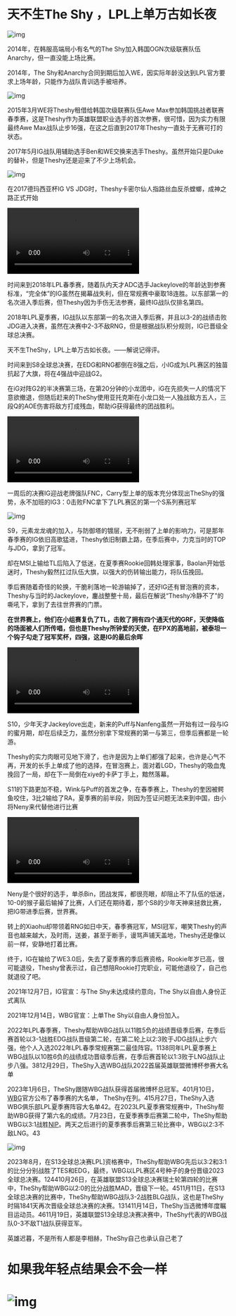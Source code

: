 # 天不生The Shy ，LPL上单万古如长夜  

![img](https://pic1.zhimg.com/80/v2-3e6e5113f648ebca470136c89b9e90b4_720w.webp)

2014年，在韩服高端局小有名气的The Shy加入韩国OGN次级联赛队伍Anarchy，但一直没能上场比赛。

2014年，The Shy和Anarchy合同到期后加入WE，因实际年龄没达到LPL官方要求上场年龄，只能作为战队青训选手被培养。 

![img](https://pic3.zhimg.com/80/v2-eb16fe7223f732466aba3c408c006bde_720w.webp)

2015年3月WE将Theshy租借给韩国次级联赛队伍Awe Max参加韩国挑战者联赛春季赛，这是Theshy作为英雄联盟职业选手的首次参赛，很可惜，因为实力有限最终Awe Max战队止步16强，在这之后直到2017年Theshy一直处于无赛可打的状态。

2017年5月IG战队用辅助选手Ben和WE交换来选手Theshy。虽然开始只是Duke的替补，但是Theshy还是迎来了不少上场机会。

![img](https://pic3.zhimg.com/80/v2-0c6594acb82ff8ae2bb4577adea10dca_720w.webp)

在2017德玛西亚杯IG VS JDG时，Theshy卡密尔仙人指路丝血反杀螳螂，成神之路正式开始  

<video src="C:\Users\刘潇\Videos\e9cfd2d0-2365-11eb-9be2-0ed2be95198e.mp4"></video>

时间来到2018年LPL春季赛，随着队内天才ADC选手Jackeylove的年龄达到参赛标准，“完全体”的IG虽然在揭幕战失利，但在常规赛中豪取18连胜。以东部第一的名次进入季后赛，但Theshy因为手伤无法参赛，最终IG战队仅排名第四。

2018年LPL夏季赛，IG战队以东部第一的名次进入季后赛，并且以3-2的战绩击败JDG进入决赛，虽然在决赛中2-3不敌RNG，但是根据战队积分规则，IG已晋级全球总决赛。

天不生TheShy，LPL上单万古如长夜。——解说记得评。

时间来到S8全球总决赛，在EDG和RNG都倒在8强之后，小IG成为LPL赛区的独苗抗起了大旗，将在4强战中迎战G2。

在iG对阵G2的半决赛第三场，在第20分钟的小龙团中，iG在先损失一人的情况下意欲撤退，但随后赶来的TheShy使用亚托克斯在小龙口处一人独战敌方五人，三段Q的AOE伤害将敌方打成残血，帮助iG获得最终的团战胜利。 

<video src="C:\Users\刘潇\Videos\7afc3500-2393-11eb-bc83-fec7f4fa9e0f.mp4"></video>

 一周后的决赛IG迎战老牌强队FNC，Carry型上单的版本充分体现出TheShy的强势，永不加班的IG3：0击败FNC拿下了LPL赛区的第一个S系列赛冠军

![img](https://pic2.zhimg.com/80/v2-7db519ef77c4ab4d09d7e6964f48f72d_720w.webp)

S9，元素龙龙魂的加入，与防御塔的镀层，无不削弱了上单的影响力，可是那年春季赛的IG依旧高歌猛进，Theshy依旧制霸上路，在季后赛中，力克当时的TOP与JDG，拿到了冠军。

却在MSI上输给TL后陷入了低迷，在夏季赛Rookie回韩处理家事，Baolan开始低迷时，Theshy毅然扛过队伍大旗，以强大的伤转输出能力，将队伍挽回。

季后赛随着奇怪的轮换，干脆利落地一轮游输掉了，还好IG还有冒泡赛的资本，Theshy与当时的Jackeylove，鏖战整整十局，最后在解说“Theshy冷静不了”的嘶吼下，拿到了去往世界赛的门票。

**在世界赛上，他们在小组赛复仇了TL，击败了拥有四个通天代的GRF，天使降临的场面被人们所传唱，但也是Theshy所钟爱的天使，在FPX的高地前，被泰坦一个钩子勾走了冠军奖杯，四强，这是IG的最后余晖** 

<video src="C:\Users\刘潇\Videos\d827c848-dd4d-11ea-83b2-42f3ef050878.mp4"></video>

S10，少年天才Jackeylove出走，新来的Puff与Nanfeng虽然一开始有过一段与IG的蜜月期，却在后续乏力，虽然分别拿下常规赛的第一与第三，但季后赛都是一轮游。

Theshy的实力肉眼可见地下滑了，也许是因为上单们都强了起来，也许是心气不再，开发的长手上单成了他的选择，在冒泡赛上，面对着LGD，Theshy的吸血鬼挽回了一局，却在下一局倒在xiye的卡萨丁手上，黯然落幕。

S11的下路更加不稳，Wink与Puff的首发之争，在春季赛上，Theshy的奎因被鳄鱼咬住，3比2输给了RA，夏季赛的前半段，则因为签证问题无法来到中国，由小将Neny来代替他进行比赛

<video src="C:\Users\刘潇\Videos\dcd08626-12eb-11ec-b0f7-0af24cced1dd.mp4"></video>

Neny是个很好的选手，单杀Bin，团战发挥，都很亮眼，却阻止不了队伍的低迷，10-0的猴子最后输掉了比赛，人们还在期待着，那个S8的少年天神来拯救比赛，把IG带进季后赛，世界赛。

转上的Xiaohu却带领着RNG如日中天，春季赛冠军，MSI冠军，嘲笑Theshy的声音也越来越大，及时雨，送姜，甚至于断手，谩骂声铺天盖地，Theshy还是像以前一样，安静地打着比赛。

终于，IG在输给了WE3.0后，失去了夏季赛的季后赛资格，Rookie年岁已高，很可能退役，Theshy曾表示过，自己想陪Rookie打完职业，可能他退役了，自己也就退役了吧。

2021年12月7日，IG官宣：与The Shy未达成续约意向，The Shy以自由人身份正式离队 

2021年12月14日，WBG官宣：上单The Shy以自由人身份加入。

2022年LPL春季赛，Theshy帮助WBG战队以11胜5负的战绩晋级季后赛，在季后赛首轮以3-1战胜EDG战队晋级第二轮，在第二轮上以2:3败于JDG战队止步六强，他个人入选2022年LPL春季常规赛第二最佳阵容。1138同年LPL夏季赛上WBG战队以10胜6负的战绩成功晋级季后赛，在季后赛首轮以1:3败于LNG战队止步八强。3812月29日，TheShy入选WBG战队2022首届英雄联盟微博杯参赛大名单

2023年1月6日，TheShy跟随WBG战队获得首届微博杯总冠军。401月10日，[WBG]()官方公布了春季赛的大名单， TheShy在列。415月27日，TheShy入选WBG俱乐部LPL夏季赛阵容大名单42。在2023LPL夏季赛常规赛中，TheShy帮助WBG获得了第六名的成绩。7月23日，在夏季赛季后赛第二轮中，TheShy帮助WBG以3:1战胜[NIP]()。两天之后进行的夏季赛季后赛第三轮比赛中，WBG以2:3不敌LNG。43

![img](https:////p3-sdbk2-media.byteimg.com/tos-cn-i-xv4ileqgde/7a57bd8048314625b6fa07ce00c61028~tplv-xv4ileqgde-image.image)

2023年8月，在S13全球总决赛LPL]资格赛中，TheShy帮助WBG先后以3:2和3:1的比分分别战胜了TES和EDG，最终，WBG以LPL赛区4号种子的身份晋级2023全球总决赛。124410月26日，在英雄联盟S13全球总决赛瑞士轮第四轮的比赛中，TheShy帮助WBG以2:0的比分战胜MAD，晋级下一轮。4511月11日，在S13全球总决赛的比赛中，TheShy帮助WBG战队3-2战胜BLG战队，这也是TheShy时隔1841天再次晋级全球总决赛的决赛。131411月14日，TheShy当选微博年度瞩目运动员。4611月19日，英雄联盟S13全球总决赛决赛中，TheShy代表的WBG战队0-3不敌T1战队获得亚军。

英雄迟暮，不是所有人都是李相赫，TheShy自己也承认自己老了

# 如果我年轻点结果会不会一样

# ![img](https://i0.hdslb.com/bfs/article/546b6a27e852e5224418fecd04b3934d1030068728.jpg@1256w_844h_!web-article-pic.webp)